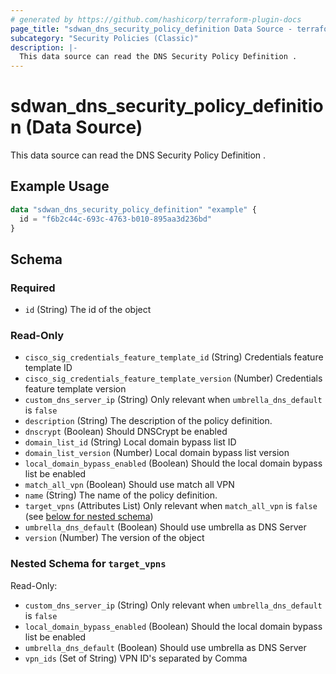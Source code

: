```yaml
---
# generated by https://github.com/hashicorp/terraform-plugin-docs
page_title: "sdwan_dns_security_policy_definition Data Source - terraform-provider-sdwan"
subcategory: "Security Policies (Classic)"
description: |-
  This data source can read the DNS Security Policy Definition .
---
```


# sdwan_dns_security_policy_definition (Data Source)

This data source can read the DNS Security Policy Definition .

## Example Usage

```terraform
data "sdwan_dns_security_policy_definition" "example" {
  id = "f6b2c44c-693c-4763-b010-895aa3d236bd"
}
```

<!-- schema generated by tfplugindocs -->
## Schema

### Required

- `id` (String) The id of the object

### Read-Only

- `cisco_sig_credentials_feature_template_id` (String) Credentials feature template ID
- `cisco_sig_credentials_feature_template_version` (Number) Credentials feature template version
- `custom_dns_server_ip` (String) Only relevant when `umbrella_dns_default` is `false`
- `description` (String) The description of the policy definition.
- `dnscrypt` (Boolean) Should DNSCrypt be enabled
- `domain_list_id` (String) Local domain bypass list ID
- `domain_list_version` (Number) Local domain bypass list version
- `local_domain_bypass_enabled` (Boolean) Should the local domain bypass list be enabled
- `match_all_vpn` (Boolean) Should use match all VPN
- `name` (String) The name of the policy definition.
- `target_vpns` (Attributes List) Only relevant when `match_all_vpn` is `false` (see [below for nested schema](#nestedatt--target_vpns))
- `umbrella_dns_default` (Boolean) Should use umbrella as DNS Server
- `version` (Number) The version of the object

<a id="nestedatt--target_vpns"></a>
### Nested Schema for `target_vpns`

Read-Only:

- `custom_dns_server_ip` (String) Only relevant when `umbrella_dns_default` is `false`
- `local_domain_bypass_enabled` (Boolean) Should the local domain bypass list be enabled
- `umbrella_dns_default` (Boolean) Should use umbrella as DNS Server
- `vpn_ids` (Set of String) VPN ID's separated by Comma

